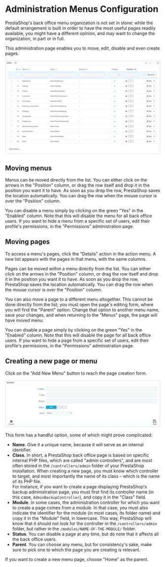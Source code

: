 # Administration Menus Configuration

PrestaShop's back office menu organization is not set in stone: while the default arrangement is built in order to have the most useful pages readily available, you might have a different opinion, and may want to change the organization, in part or in full.

This administration page enables you to move, edit, disable and even create pages.

![](<../../../.gitbook/assets/43417616 (1).png>)

## Moving menus <a href="#administrationmenusconfiguration-movingmenus" id="administrationmenusconfiguration-movingmenus"></a>

Menus can be moved directly from the list. You can either click on the arrows in the "Position" column, or drag the row itself and drop it in the position you want it to have. As soon as you drop the row, PrestaShop saves the location automatically. You can drag the row when the mouse cursor is over the "Position" column.

You can disable a menu simply by clicking on the green "Yes" in the "Enabled" column. Note that this will disable the menu for all back office users. If you want to hide a menu from a specific set of users, edit their profile's permissions, in the "Permissions" administration page.

## Moving pages <a href="#administrationmenusconfiguration-movingpages" id="administrationmenusconfiguration-movingpages"></a>

To access a menu's pages, click the "Details" action in the action menu. A new list appears with the pages in that menu, with the same columns.

Pages can be moved within a menu directly from the list. You can either click on the arrows in the "Position" column, or drag the row itself and drop it in the position you want it to have. As soon as you drop the row, PrestaShop saves the location automatically. You can drag the row when the mouse cursor is over the "Position" column.

You can also move a page to a different menu altogether. This cannot be done directly from the list; you must open the page's editing form, where you will find the "Parent" option. Change that option to another menu name, save your changes, and when returning to the "Menus" page, the page will have moved menu.

You can disable a page simply by clicking on the green "Yes" in the "Enabled" column. Note that this will disable the page for all back office users. If you want to hide a page from a specific set of users, edit their profile's permissions, in the "Permissions" administration page.

## Creating a new page or menu <a href="#administrationmenusconfiguration-creatinganewpageormenu" id="administrationmenusconfiguration-creatinganewpageormenu"></a>

Click on the "Add New Menu" button to reach the page creation form.

![](<../../../.gitbook/assets/43417617 (1).png>)

This form has a handful option, some of which might prove complicated:

* **Name**. Give it a unique name, because it will serve as an internal identifier.
* **Class**. In short, a PrestaShop back office page is based on specific internal PHP files, which are called "admin controllers", and are most often stored in the `/controllers/admin` folder of your PrestaShop installation. When creating a new page, you must know which controller to target, and most importantly the name of its class – which is the name of its PHP file.\
  &#x20;For instance, if you want to create a page displaying PrestaShop's backup administration page, you must first find its controller name (in this case, `AdminBackupController`), and copy it in the "Class" field.
* **Module**. In some cases, the administration controller for which you want to create a page comes from a module. In that case, you must also indicate the identifier for the module (in most cases, its folder name) and copy it in the "Module" field, in lowercase. This way, PrestaShop will know that it should not look for the controller in the `/controllers/admin` folder, but rather in the `/modules/NAME-OF-THE-MODULE/` folder.
* **Status**. You can disable a page at any time, but do note that it affects all the back office users.
* **Parent**. You can choose any menu, but for consistency's sake, make sure to pick one to which the page you are creating is relevant.

If you want to create a new menu page, choose "Home" as the parent.
